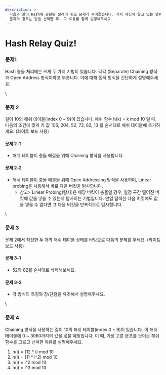 ```yaml
---
description: >-
  다음과 같이 Hash에 관련된 릴레이 퀴즈 문제가 주어졌습니다. 각자 자신이 알고 있는 범위 내에서 최대한 상세하게 답변을 해주세요. 객관식
  문제의 경우는 답을 선택한 후, 그 이유를 함께 설명해주세요.
---
```


# Hash Relay Quiz!

### 문제1 <a href="#eb-ac-b8-ec-a0-9c1" id="eb-ac-b8-ec-a0-9c1"></a>

Hash 충돌 처리에는 크게 두 가지 기법이 있습니다. 각각 (Separate) Chaining 방식과 Open Address 방식이라고 부릅니다. 이에 대해 동작 방식을 간단하게 설명해주세요.

\


### 문제 2 <a href="#eb-ac-b8-ec-a0-9c-2" id="eb-ac-b8-ec-a0-9c-2"></a>

길이 10의 해쉬 테이블(index 0 \~ 9)이 있습니다. 해쉬 함수 h(k) = k mod 10 일 때, 다음의 조건에 맞게 키 값 106, 204, 52, 73, 82, 13 를 순서대로 해쉬 테이블에 추가하세요. (화이트 보드 사용)



#### 문제 2-1 <a href="#eb-ac-b8-ec-a0-9c-2-1" id="eb-ac-b8-ec-a0-9c-2-1"></a>

* 해쉬 테이블이 충돌 해결을 위해 Chaining 방식을 사용합니다.

#### 문제 2-2 <a href="#eb-ac-b8-ec-a0-9c-2-2" id="eb-ac-b8-ec-a0-9c-2-2"></a>

* 해쉬 테이블이 충돌 해결을 위해 Open Addressing 방식을 사용하며, Linear probing을 사용해서 바로 다음 버킷을 탐사합니다.
  * 참고> Linear Probing(탐사)은 해당 버킷이 충돌일 경우, 일정 구간 떨어진 버킷에 값을 넣을 수 있는지 탐사하는 기법입니다. 만일 탐색한 다음 버킷에도 값을 넣을 수 없다면 그 다음 버킷을 반복적으로 탐사합니다.

\


### 문제 3 <a href="#eb-ac-b8-ec-a0-9c-3" id="eb-ac-b8-ec-a0-9c-3"></a>

문제 2에서 작성한 두 개의 해쉬 테이블 상태를 바탕으로 다음의 문제를 푸세요. (화이트 보드 사용)

#### 문제 3-1 <a href="#eb-ac-b8-ec-a0-9c-3-1" id="eb-ac-b8-ec-a0-9c-3-1"></a>

* 52와 82를 순서대로 삭제해보세요.

#### 문제 3-2 <a href="#eb-ac-b8-ec-a0-9c-3-2" id="eb-ac-b8-ec-a0-9c-3-2"></a>

* 각 방식의 특징와 장/단점을 유추해서 설명해주세요.

\


### 문제 4 <a href="#eb-ac-b8-ec-a0-9c-4" id="eb-ac-b8-ec-a0-9c-4"></a>

Chaining 방식을 사용하는 길이 10의 해쉬 테이블(index 0 \~ 9)이 있습니다. 이 해쉬 테이블에 0 \~ 3060까지의 값을 넣을 예정입니다. 이 때, 가장 고른 분포를 보이는 해쉬 함수를 고르고 선택한 이유를 설명해주세요.

1. h(i) = (12 \* i) mod 10
2. h(i) = (11 \* i^2) mod 10
3. h(i) = i^2 mod 10
4. h(i) = i^3 mod 10
